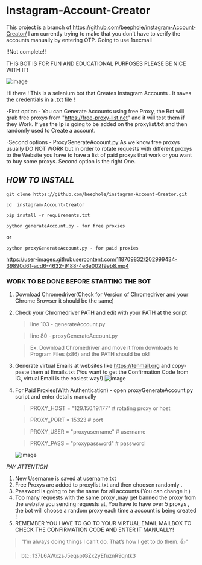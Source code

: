 # **Instagram-Account-Creator**

This project is a branch of https://github.com/beephole/instagram-Account-Creator/
I am currently trying to make that you don't have to verify the accounts manually by entering OTP.
Going to use 1secmail

!!Not complete!!

THIS BOT IS FOR FUN AND EDUCATIONAL PURPOSES PLEASE BE NICE WITH IT!



![image](https://user-images.githubusercontent.com/118709832/203001714-a90954a2-ad14-4fdf-ad9b-834f162dc6aa.png)


Hi there ! This is a selenium bot that Creates Instagram Accounts . It saves the credentials in a .txt file !

-First option - You can Generate Accounts using free Proxy, the Bot will grab free proxys from "https://free-proxy-list.net" and it will
test them if they Work. If yes the Ip is going to be added on the proxylist.txt and then randomly used to Create a account.

-Second options - ProxyGenerateAccount.py
As we know free proxys usually DO NOT WORK but in order to rotate requests with different proxys to the Website you have to
have a list of paid proxys that work or you want to buy some proxys. Second option is the right One.





## *HOW TO INSTALL*
```      
git clone https://github.com/beephole/instagram-Account-Creator.git
```
```
cd  instagram-Account-Creator
```
```
pip install -r requirements.txt
```
```
python generateAccount.py - for free proxies
```
or
```
python proxyGenerateAccount.py - for paid proxies

```


https://user-images.githubusercontent.com/118709832/202999434-39890d61-acd6-4632-9188-4e6e002f9eb8.mp4









### **WORK TO BE DONE BEFORE STARTING THE BOT**

1. Download Chromedriver(Check for Version of Chromedriver and your Chrome Browser it should be the same)

2. Check your Chromedriver PATH and edit with your PATH at the script

   > line 103 - generateAccount.py
   
   > line 80 - proxyGenerateAccount.py
   
   > Ex. Download Chromedriver and move it from downloads to Program Files (x86) 
   > and the PATH should be ok!
   
   

3. Generate virtual Emails at websites like https://tenmail.org and copy-paste them at Emails.txt
   (You want to get the Confirmation Code from IG, virtual Email is the easiest way!)
![image](https://user-images.githubusercontent.com/118709832/202995562-e15f668f-aec8-422d-bba2-8a4e0daf992b.png)



4. For Paid Proxies(With Authentication) - open proxyGenerateAccount.py script and enter details manually

   > PROXY_HOST = "129.150.19.177" # rotating proxy or host
   
   > PROXY_PORT = 15323 # port
   
   > PROXY_USER = "proxyusername" # username
   
   > PROXY_PASS = "proxypassword" # password
   
   
   
   ![image](https://user-images.githubusercontent.com/118709832/202996061-18e79d0f-6d4c-4235-a9b5-68ceebdf0b7d.png)


*PAY ATTENTION*

1. New Username is saved at username.txt
2. Free Proxys are added to proxylist.txt and then choosen randomly .
3. Password is going to be the same for all accounts.(You can change it.)
4. Too many requests with the same proxy ,may get banned the proxy from the website you sending requests at,
   You have to have over 5 proxys , the bot will choose a random proxy each time a account is being created !
5. REMEMBER YOU HAVE TO GO TO YOUR VIRTUAL EMAIL MAILBOX TO CHECK THE CONFIRMATION CODE AND ENTER IT MANUALLY!

> "I’m always doing things I can’t do. That’s how I get to do them. :+1:"

> btc: 137L6AWxzsJ5eqsptGZx2yEfuznR9qntk3
